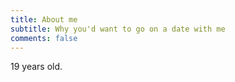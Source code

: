 ```yaml
---
title: About me
subtitle: Why you'd want to go on a date with me
comments: false
---
```

19 years old.
